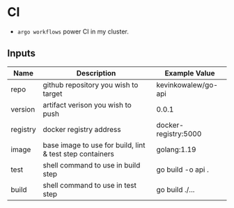 # CI
- `argo workflows` power CI in my cluster.

## Inputs
| Name     | Description                                              | Example Value        |
| -------- | -------------------------------------------------------- | -------------------- |
| repo     | github repository you wish to target                     | kevinkowalew/go-api  |
| version  | artifact verison you wish to push                        | 0.0.1                |
| registry | docker registry address                                  | docker-registry:5000 |
| image    | base image to use for build, lint & test step containers | golang:1.19          |
| test     | shell command to use in build step                       | go build -o api .    |
| build    | shell command to use in test step                        | go build ./...       |
